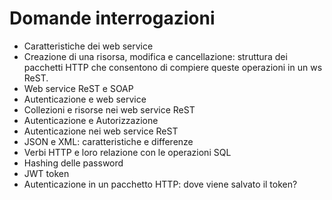 # Domande interrogazioni

* Caratteristiche dei web service
* Creazione di una risorsa, modifica e cancellazione: struttura dei pacchetti HTTP che consentono di compiere queste operazioni in un ws ReST.
* Web service ReST e SOAP
* Autenticazione e web service
* Collezioni e risorse nei web service ReST
* Autenticazione e Autorizzazione
* Autenticazione nei web service ReST
* JSON e XML: caratteristiche e differenze
* Verbi HTTP e loro relazione con le operazioni SQL
* Hashing delle password
* JWT token
* Autenticazione in un pacchetto HTTP: dove viene salvato il token?
